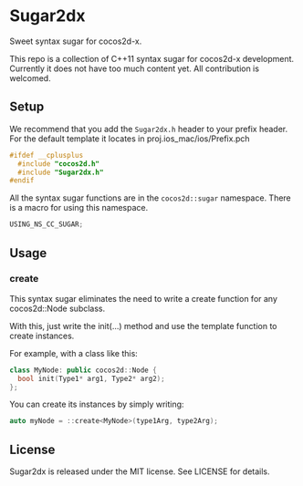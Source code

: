 # Sugar2dx

Sweet syntax sugar for cocos2d-x.

This repo is a collection of C++11 syntax sugar for cocos2d-x development. Currently it does not have too much content yet. All contribution is welcomed.

## Setup
We recommend that you add the `Sugar2dx.h` header to your prefix header. For the default template it locates in proj.ios_mac/ios/Prefix.pch

```c
#ifdef __cplusplus
  #include "cocos2d.h"
  #include "Sugar2dx.h"
#endif

```

All the syntax sugar functions are in the `cocos2d::sugar` namespace. There is a macro for using this namespace.
 
```cpp
USING_NS_CC_SUGAR;
```

## Usage

### create

This syntax sugar eliminates the need to write a create function for any cocos2d::Node subclass. 

With this, just write the init(...) method and use the template function to create instances.

For example, with a class like this:

```cpp
class MyNode: public cocos2d::Node {
  bool init(Type1* arg1, Type2* arg2);
};
```

You can create its instances by simply writing:

```cpp
auto myNode = ::create<MyNode>(type1Arg, type2Arg);
```

## License

Sugar2dx is released under the MIT license. See LICENSE for details.